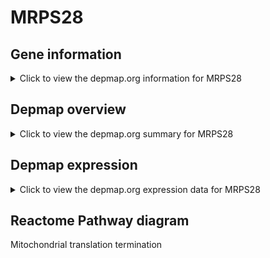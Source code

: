 <h1>MRPS28</h1>

<h2>Gene information</h2>
<details>
  <summary>Click to view the depmap.org information for MRPS28</summary>
  <iframe src="https://depmap.org/portal/gene/MRPS28?tab=about" style="border:none;width:100%;height:800px"></iframe>
</details>

<h2>Depmap overview</h2>
<details>
  <summary>Click to view the depmap.org summary for MRPS28</summary>
  <iframe src="https://depmap.org/portal/gene/MRPS28?tab=overview" style="border:none;width:100%;height:800px"></iframe>
</details>

<h2>Depmap expression</h2>
<details>
  <summary>Click to view the depmap.org expression data for MRPS28</summary>
  <iframe src="https://depmap.org/portal/gene/MRPS28?tab=characterization" style="border:none;width:100%;height:800px"></iframe>
</details>



<h2>Reactome Pathway diagram</h2>
Mitochondrial translation termination
<div id="diagramHolder"></div>

<script>
    //Creating the Reactome Diagram widget
    //Take into account a proxy needs to be set up in your server side pointing to www.reactome.org
    function onReactomeDiagramReady(){  //This function is automatically called when the widget code is ready to be used
        var diagram = Reactome.Diagram.create({
            "placeHolder" : "diagramHolder",
            "width" : 900,
            "height" : 500
        });

        //Initialising it to the "Hemostasis" pathway
        diagram.loadDiagram("R-HSA-5419276");

        //Adding different listeners

        diagram.onDiagramLoaded(function (loaded) {
            console.info("Loaded ", loaded);
            diagram.flagItems("BAD");
	    diagram.flagItems("Q92934");
            if (loaded == "R-HSA-5419276") diagram.selectItem("R-HSA-5419276");
        });

     }
</script>



